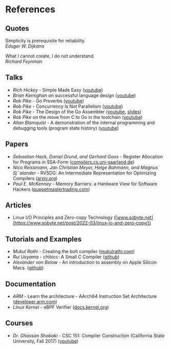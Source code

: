 # References

## Quotes

Simplicity is prerequisite for reliability.  
*Edsger W. Dijkstra*

What I cannot create, I do not understand.  
*Richard Feynman*

## Talks

* *Rich Hickey* - Simple Made Easy ([youtube](https://www.youtube.com/watch?v=LKtk3HCgTa8))
* *Brian Kernighan* on successful language design ([youtube](https://www.youtube.com/watch?v=Sg4U4r_AgJU))
* *Rob Pike* - Go Proverbs ([youtube](https://www.youtube.com/watch?v=PAAkCSZUG1c))
* *Rob Pike* - Concurrency Is Not Parallelism ([youtube](https://www.youtube.com/watch?v=qmg1CF3gZQ0))
* *Rob Pike* - The Design of the Go Assembler ([youtube](https://www.youtube.com/watch?v=KINIAgRpkDA), [slides](https://talks.golang.org/2016/asm.slide))
* *Rob Pike* on the move from C to Go in the toolchain ([youtube](https://www.youtube.com/watch?v=cF1zJYkBW4A))
* *Allan Blomquist* - A demonstration of the internal programming and debugging tools (program state history) ([youtube](https://www.youtube.com/watch?v=72y2EC5fkcE))

## Papers

* *Sebastian Hack, Daniel Grund, and Gerhard Goos* - Register Allocation for Programs in SSA-Form ([compilers.cs.uni-saarland.de](https://compilers.cs.uni-saarland.de/papers/ssara.pdf))
* *Nico Reissmann, Jan Christian Meyer, Helge Bahmann, and Magnus Sj¨alander* - RVSDG: An Intermediate Representation for Optimizing Compilers ([arxiv.org](https://arxiv.org/pdf/1912.05036.pdf))
* *Paul E. McKenney* - Memory Barriers: a Hardware View for Software Hackers ([puppetmastertrading.com](https://www.puppetmastertrading.com/images/hwViewForSwHackers.pdf))

## Articles

* Linux I/O Principles and Zero-copy Technology ([www.sobyte.net](https://www.sobyte.net/post/2022-03/linux-io-and-zero-copy/))

## Tutorials and Examples

* *Mukul Rathi* - Creating the bolt compiler ([mukulrathi.com](https://mukulrathi.com/create-your-own-programming-language/intro-to-compiler/))
* *Rui Ueyama* - chibicc: A Small C Compiler ([github](https://github.com/rui314/chibicc))
* *Alexander von Below* - An introduction to assembly on Apple Silicon Macs. ([github](https://github.com/below/HelloSilicon))

## Documentation

* *ARM* - Learn the architecture - AArch64 Instruction Set Architecture ([developer.arm.com](https://developer.arm.com/documentation/102374/0100))
* *Linux Kernel* - eBPF Verifier ([docs.kernel.org](https://docs.kernel.org/bpf/verifier.html))

## Courses

* *Dr. Ghassan Shobaki* - CSC 151: Compiler Construction (California State University, Fall 2017) ([youtube](https://www.youtube.com/playlist?list=PL6KMWPQP_DM97Hh0PYNgJord-sANFTI3i))
